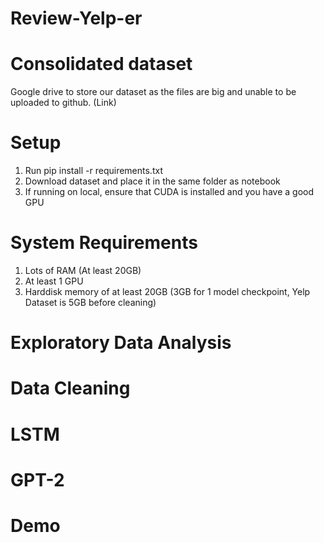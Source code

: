 # Review-Yelp-er



# Consolidated dataset
Google drive to store our dataset as the files are big and unable to be uploaded to github. (Link)

# Setup
1. Run pip install -r requirements.txt
2. Download dataset and place it in the same folder as notebook
3. If running on local, ensure that CUDA is installed and you have a good GPU

# System Requirements
1. Lots of RAM (At least 20GB)
2. At least 1 GPU
3. Harddisk memory of at least 20GB (3GB for 1 model checkpoint, Yelp Dataset is 5GB before cleaning)

# Exploratory Data Analysis


# Data Cleaning

# LSTM

# GPT-2

# Demo
